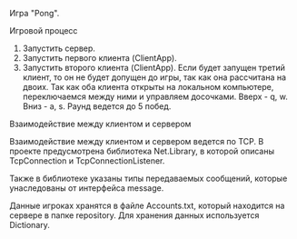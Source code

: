 Игра "Pong".

Игровой процесс

1.	Запустить сервер.
2.	Запустить первого клиента (ClientApp).
3.	Запустить второго клиента (ClientApp).
Если будет запущен третий клиент, то он не будет допущен до игры, так как она рассчитана на двоих.
Так как оба клиента открыты на локальном компьютере, переключаемся между ними и управляем досочками. Вверх - q, w. Вниз - a, s.
Раунд ведется до 5 побед.


Взаимодействие между клиентом и сервером

Взаимодействие между клиентом и сервером ведется по TCP. В проекте предусмотрена библиотека Net.Library, в которой описаны TcpConnection и TcpConnectionListener.

Также в библиотеке указаны типы передаваемых сообщений, которые унаследованы от интерфейса message.

Данные игроках хранятся в файле Accounts.txt, который находится на сервере в папке repository. Для хранения данных используется Dictionary.
